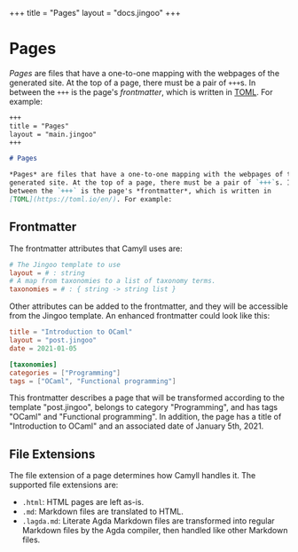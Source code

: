 +++
title = "Pages"
layout = "docs.jingoo"
+++

# Pages

*Pages* are files that have a one-to-one mapping with the webpages of the
generated site. At the top of a page, there must be a pair of `+++`s. In
between the `+++` is the page's *frontmatter*, which is written in
[TOML](https://toml.io/en/). For example:

```markdown
+++
title = "Pages"
layout = "main.jingoo"
+++

# Pages

*Pages* are files that have a one-to-one mapping with the webpages of the
generated site. At the top of a page, there must be a pair of `+++`s. In
between the `+++` is the page's *frontmatter*, which is written in
[TOML](https://toml.io/en/). For example:
```

## Frontmatter

The frontmatter attributes that Camyll uses are:

```toml
# The Jingoo template to use
layout = # : string
# A map from taxonomies to a list of taxonomy terms.
taxonomies = # : { string -> string list }
```

Other attributes can be added to the frontmatter, and they will be accessible
from the Jingoo template. An enhanced frontmatter could look like this:

```toml
title = "Introduction to OCaml"
layout = "post.jingoo"
date = 2021-01-05

[taxonomies]
categories = ["Programming"]
tags = ["OCaml", "Functional programming"]
```

This frontmatter describes a page that will be transformed according to the
template "post.jingoo", belongs to category "Programming", and has tags "OCaml"
and "Functional programming". In addition, the page has a title of "Introduction
to OCaml" and an associated date of January 5th, 2021.

## File Extensions

The file extension of a page determines how Camyll handles it. The supported
file extensions are:

- `.html`: HTML pages are left as-is.
- `.md`: Markdown files are translated to HTML.
- `.lagda.md`: Literate Agda Markdown files are transformed into regular
  Markdown files by the Agda compiler, then handled like other Markdown files.
